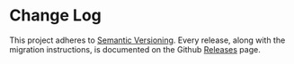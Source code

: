 # Change Log

This project adheres to [Semantic Versioning](http://semver.org/).
Every release, along with the migration instructions, is documented on the Github [Releases](https://github.com/extendi/beccaccino/releases) page.
